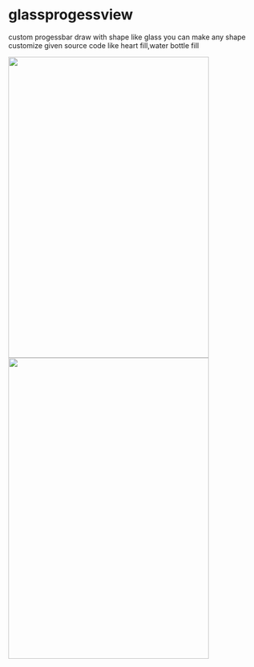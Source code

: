 # glassprogessview
custom progessbar draw with shape like glass
you can make any shape customize given source code like heart fill,water bottle fill

<img src="https://user-images.githubusercontent.com/20221469/56945218-035ebf80-6b44-11e9-9c76-eb8ac83bd31e.gif" align="left" height="600" width="400" >
<img src="https://user-images.githubusercontent.com/20221469/56944481-2c318580-6b41-11e9-9c61-62e93d9be54d.gif" align="left" height="600" width="400" >

